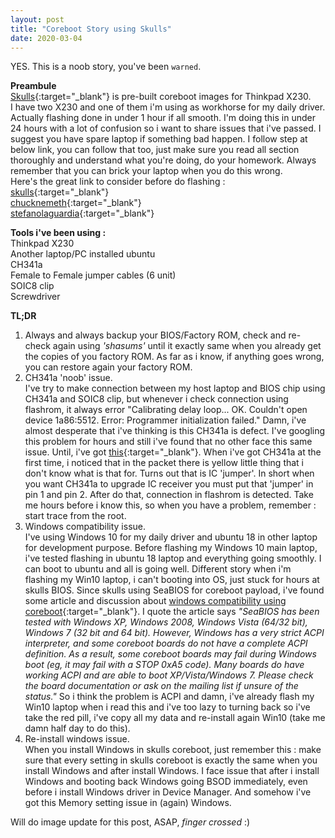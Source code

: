 ```yaml
---
layout: post
title: "Coreboot Story using Skulls"
date: 2020-03-04
---
```


YES. This is a noob story, you've been `warned`.
 
**Preambule**  
[Skulls](https://github.com/merge/skulls){:target="_blank"}  is pre-built coreboot images for Thinkpad X230.  
I have two X230 and one of them i'm using as workhorse for my daily driver. 
Actually flashing done in under 1 hour if all smooth. I'm doing this in under 24 hours with a lot of confusion so i want to share issues that i've passed. I suggest you have spare laptop if something bad happen.
I follow step at below link, you can follow that too, just make sure you read all section thoroughly and understand what you're doing, do your homework.
Always remember that you can brick your laptop when you do this wrong.  
Here's the great link to consider before do flashing :  
[skulls](https://github.com/merge/skulls/blob/master/x230/README.md){:target="_blank"}  
[chucknemeth](https://www.chucknemeth.com/laptop/lenovo-x230/flash-lenovo-x230-coreboot){:target="_blank"}  
[stefanolaguardia](https://www.stefanolaguardia.eu/2019/06/08/howto-install-coreboot-and-disable-intel-me-on-lenovo-thinkpad-x230/){:target="_blank"}

**Tools i've been using :**  
Thinkpad X230  
Another laptop/PC installed ubuntu  
CH341a  
Female to Female jumper cables (6 unit)  
SOIC8 clip  
Screwdriver

**TL;DR**
1. Always and always backup your BIOS/Factory ROM, check and re-check again using *'shasums'* until it exactly same when you already get the copies of you factory
ROM. As far as i know, if anything goes wrong, you can restore again your factory ROM.
2. CH341a 'noob' issue.  
I've try to make connection between my host laptop and BIOS chip using CH341a and SOIC8 clip, but whenever i check connection using flashrom, 
it always error "Calibrating delay loop... OK. Couldn't open device 1a86:5512. Error: Programmer initialization failed."
Damn, i've almost desperate that i've thinking is this CH341a is defect. I've googling this problem for hours and still i've found that no other face
this same issue. Until, i've got [this](https://axlforsat.wordpress.com/2018/08/05/tutorial-flash-ic-reciever-dengan-ch341a-dan-test-clip/){:target="_blank"}.
When i've got CH341a at the first time, i noticed that in the packet there is yellow little thing that i don't know what is that for. Turns out that is IC
'jumper'.
In short when you want CH341a to upgrade IC receiver you must put that 'jumper' in pin 1 and pin 2. After do that, connection in flashrom is detected.
Take me hours before i know this, so when you have a problem, remember : start trace from the root.
3. Windows compatibility issue.  
I've using Windows 10 for my daily driver and ubuntu 18 in other laptop for development purpose. Before flashing my Windows 10 main laptop, i've tested flashing in
ubuntu 18 laptop and everything going smoothly. I can boot to ubuntu and all is going well. Different story when i'm flashing my Win10 laptop, i can't booting into
OS, just stuck for hours at skulls BIOS. Since skulls using SeaBIOS for coreboot payload, i've found some article and discussion about [windows compatibility using
coreboot](https://www.coreboot.org/SeaBIOS#Windows){:target="_blank"}. I quote the article says *"SeaBIOS has been tested with Windows XP, Windows 2008, Windows Vista (64/32 bit), Windows 7 (32 bit and 64 bit). However, Windows has a very strict ACPI interpreter, and some coreboot boards do not have a complete ACPI definition. As a result, some coreboot boards may fail during Windows boot (eg, it may fail with a STOP 0xA5 code). Many boards do have working ACPI and are able to boot XP/Vista/Windows 7. Please check the board documentation or ask on the mailing list if unsure of the status."* So i think the problem is ACPI and damn, i've already flash my Win10 laptop when i read this and i've too lazy to turning back so i've take the red pill, i've copy all my data and re-install again Win10 (take me damn half day to do this).
4. Re-install windows issue.  
When you install Windows in skulls coreboot, just remember this : make sure that every setting in skulls coreboot is exactly the same when you install Windows and
after install Windows. I face issue that after i install Windows and booting back Windows going BSOD immediately, even before i install Windows driver in Device Manager. And somehow i've got this Memory setting issue in (again) Windows.

Will do image update for this post, ASAP, *finger crossed* :)


 
